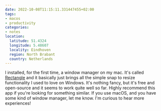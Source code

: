 ```yaml
---
date: 2022-10-08T11:15:11.331447455+02:00
tags:
- macos
- productivity
categories:
- notes
location:
  latitude: 51.4324
  longitude: 5.48607
  locality: Eindhoven
  region: North Brabant
  country: Netherlands
---
```


I installed, for the first time, a window manager on my mac. It's called [Rectangle](https://github.com/rxhanson/Rectangle) and it basically just brings all the simple snap to resize functionality I used to love on Windows. It's nothing fancy, but it's free and open-source and it seems to work quite well so far. Highly recommend this app if you're looking for something similar. If you use macOS, and you have some kind of window manager, let me know. I'm curious to hear more experiences!
